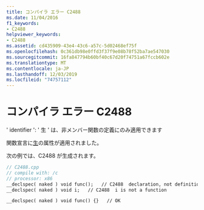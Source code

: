 ```yaml
---
title: コンパイラ エラー C2488
ms.date: 11/04/2016
f1_keywords:
- C2488
helpviewer_keywords:
- C2488
ms.assetid: cd435909-43e4-43c6-a57c-5d02468ef75f
ms.openlocfilehash: 0c361db98e0ffd3f37f9e08b78f52ba7ae547030
ms.sourcegitcommit: 16fa847794b60bf40c67d20f74751a67fccb602e
ms.translationtype: MT
ms.contentlocale: ja-JP
ms.lasthandoff: 12/03/2019
ms.locfileid: "74757112"
---
```

# <a name="compiler-error-c2488"></a>コンパイラ エラー C2488

' identifier ': ' 生 ' は、非メンバー関数の定義にのみ適用できます

関数宣言に[生](../../cpp/naked-cpp.md)の属性が適用されました。

次の例では、C2488 が生成されます。

```cpp
// C2488.cpp
// compile with: /c
// processor: x86
__declspec( naked ) void func();   // C2488  declaration, not definition
__declspec( naked ) void i;   // C2488  i is not a function

__declspec( naked ) void func() {}   // OK
```
